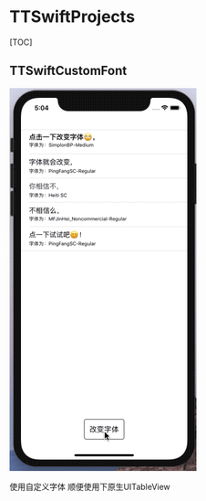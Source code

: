 # TTSwiftProjects

[TOC]



## TTSwiftCustomFont

![image](https://github.com/Tiaotiaotiao/TTSwiftProjects/blob/master/TTSwift0102/TTSwiftCustomFont/02.gif)

使用自定义字体 顺便使用下原生UITableView

